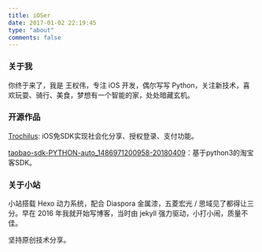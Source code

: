 ```yaml
---
title: iOSer
date: 2017-01-02 22:19:45
type: "about"
comments: false
---
```


### 关于我
你终于来了，我是 王权伟，专注 iOS 开发，偶尔写写 Python，关注新技术，喜欢玩耍、骑行、美食，梦想有一个智能的家，处处暗藏玄机。

### 开源作品
[Trochilus](https://github.com/quanweiwang/Trochilus): iOS免SDK实现社会化分享、授权登录、支付功能。

[taobao-sdk-PYTHON-auto_1486971200958-20180409](https://github.com/quanweiwang/taobao-sdk-PYTHON-auto_1486971200958-20180409)：基于python3的淘宝客SDK。

### 关于小站
小站搭载 Hexo 动力系统，配合 Diaspora 金属漆，五菱宏光 / 思域见了都得让三分。早在 2016 年我就开始写博客，当时由 jekyll 强力驱动，小打小闹，质量不佳。

坚持原创技术分享。
